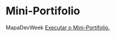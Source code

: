 # Mini-Portifolio
MapaDevWeek
<a href="https://ericrdgs.github.io/Mini-Portifolio/"> Executar o Mini-Portifolio.

